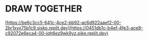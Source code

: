 # DRAW TOGETHER
[https://be6c3cc5-641c-4ce2-bb92-ac6d922aaef2-00-2br1xvx75b1c9.sisko.replit.dev](https://0451db1c-b4ef-4fe3-ace8-c92072e6eca4-00-iqh6ez9wk9yz.pike.replit.dev)
